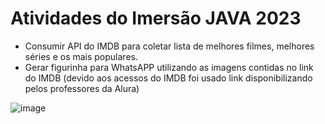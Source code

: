 # Atividades do Imersão JAVA 2023

- Consumir API do IMDB para coletar lista de melhores filmes, melhores séries e os mais populares.
- Gerar figurinha para WhatsAPP utilizando as imagens contidas no link do IMDB (devido aos acessos do IMDB foi usado link disponibilizando pelos professores da Alura)


![image](https://user-images.githubusercontent.com/26768232/228681557-2bc40347-a093-493b-adad-67557073c1b0.png)
